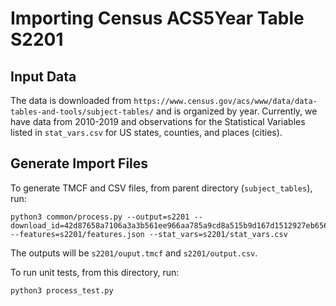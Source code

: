 # Importing Census ACS5Year Table S2201

## Input Data

The data is downloaded from
`https://www.census.gov/acs/www/data/data-tables-and-tools/subject-tables/` and is organized by year.
Currently, we have data from 2010-2019 and observations for the Statistical
Variables listed in
`stat_vars.csv` for US states, counties, and places (cities).
## Generate Import Files

To generate TMCF and CSV files, from parent directory (`subject_tables`), run:

```
python3 common/process.py --output=s2201 --download_id=42d87658a7106a3a3b561ee966aa785a9cd8a515b9d167d1512927eb65692eb1 --features=s2201/features.json --stat_vars=s2201/stat_vars.csv
```

The outputs will be
`s2201/ouput.tmcf` and `s2201/output.csv`.
 
To run unit tests, from this directory, run:

```
python3 process_test.py
```
